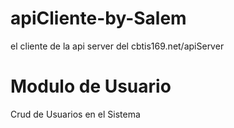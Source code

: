# apiCliente-by-Salem
el cliente de la api server del cbtis169.net/apiServer

# Modulo de Usuario
Crud de Usuarios en el Sistema
